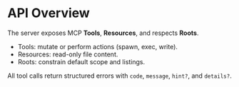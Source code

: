 # API Overview

The server exposes MCP **Tools**, **Resources**, and respects **Roots**.
- Tools: mutate or perform actions (spawn, exec, write).
- Resources: read-only file content.
- Roots: constrain default scope and listings.

All tool calls return structured errors with `code`, `message`, `hint?`, and `details?`.
